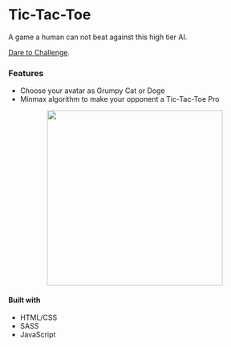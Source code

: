 # Tic-Tac-Toe

A game a human can not beat against this high tier AI.

[Dare to Challenge](https://thisiswhale.github.io/Tic-Tac-Toe/).
### Features
  - Choose your avatar as Grumpy Cat or Doge
  - Minmax algorithm to make your opponent a Tic-Tac-Toe Pro

<p align="center"><img width="350" height="350" src="https://user-images.githubusercontent.com/16066443/36402185-64a66568-1591-11e8-9f20-92698b3f88b2.gif"></p>


#### Built with
  - HTML/CSS
  - SASS
  - JavaScript
